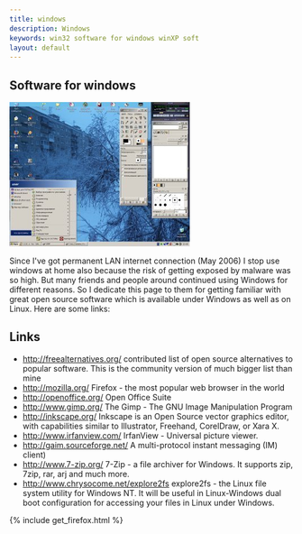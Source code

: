 ```yaml
---
title: windows
description: Windows
keywords: win32 software for windows winXP soft
layout: default
---
```

 
Software for windows
--
![Windows desktop](img/desktop_windows.jpg) 
 
  Since I've got permanent LAN internet connection (May 2006) I stop use windows at home also
because the risk of getting exposed by malware was so high.
But many friends and people around continued using Windows for different reasons.
So I dedicate this page to them for getting familiar with great open source software
which is available under Windows as well as on Linux.
Here are some links:

## Links
 - <a href="http://freealternatives.org/">http://freealternatives.org/</a>
    contributed list of open source alternatives to popular software.
    This is the community version of much bigger list than mine
 - <a href="http://mozilla.org/">http://mozilla.org/</a>
    Firefox - the most popular web browser in the world
 - <a href="http://openoffice.org/">http://openoffice.org/</a>
    Open Office Suite
 - <a href="http://www.gimp.org/">http://www.gimp.org/</a>
     The Gimp - The GNU Image Manipulation Program
 - <a href="http://inkscape.org/">http://inkscape.org/</a>
    Inkscape is an Open Source vector graphics editor,
    with capabilities similar to Illustrator, Freehand, CorelDraw, or Xara X.
 - <a href="http://www.irfanview.com/">http://www.irfanview.com/</a>
      IrfanView - Universal picture viewer.
 - <a href="http://gaim.sourceforge.net/">http://gaim.sourceforge.net/</a>
     A multi-protocol instant messaging (IM) client)
 - <a href="http://www.7-zip.org/">http://www.7-zip.org/</a>
     7-Zip - a file archiver for Windows.
     It supports zip, 7zip, rar, arj and much more.
 - <a href="http://www.chrysocome.net/explore2fs">http://www.chrysocome.net/explore2fs</a>
   explore2fs - the Linux file system utility for Windows NT. It will be useful in Linux-Windows dual boot configuration for accessing your files in Linux under Windows. 
  
  {% include get_firefox.html %}
 
